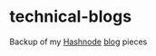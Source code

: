 # technical-blogs
Backup of my [Hashnode](https://hashnode.com) [blog](https://blog.hijabicoder.dev) pieces
